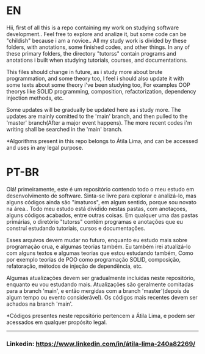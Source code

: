 # EN
Hii, first of all this is a repo containing my work on studying software development.. 
Feel free to explore and analize it, but some code can be "childish" because i am a novice..
All my study work is divided by these folders, with anotations, some finished codes, and other things.
In any of these primary folders, the directory "tutorss" contain programs and anotations i built when studying tutorials, courses, and documentations.

This files should change in future, as i study more about brute programmation, 
and some theory too,
I feel i should also update it with some texts about some theory i've been studying too,
For examples OOP theorys like SOLID programming, composition, refactorization, dependency injection methods, etc.

Some updates will be gradually be updated here as i study more.
The updates are mainly comitted to the 'main' branch, and then pulled to the 'master' branch(After a major event happens). 
The more recent codes i'm writing shall be searched in the 'main' branch.

*Algorithms present in this repo belongs to Átila Lima, and can be accessed and uses in any legal purpose.

# PT-BR
Olá! primeiramente, este é um repositório contendo todo o meu estudo em desenvolvimento de software.
Sinta-se livre para explorar e analizá-lo, mas alguns códigos ainda são "imaturos", em algum sentido, porque sou novato na área..
Todo meu estudo está dividido nestas pastas, com anotaçoes, alguns códigos acabados, entre outras coisas.
Em qualquer uma das pastas primárias, o diretório "tutorss" contém programas e anotações que eu construí estudando tutoriais, cursos e documentações.

Esses arquivos devem mudar no futuro, enquanto eu estudo mais sobre programação crua, e algumas teorias também.
Eu também irei atualizá-lo com alguns textos e algumas teorias que estou estudando também,
Como por exemplo teorias de POO como programação SOLID, composição, refatoração, métodos de injeção de dependência, etc.

Algumas atualizações devem ser gradualmente incluídas neste repositório, enquanto eu vou estudando mais.
Atualizações são geralmente comitadas para a branch 'main', e então mergidas com a branch 'master'(depois de algum tempo ou evento considerável).
Os códigos mais recentes devem ser achados na branch 'main'.

*Códigos presentes neste repositório pertencem a Átila Lima, e podem ser acessados em qualquer propósito legal.

***
### Linkedin: https://www.linkedin.com/in/átila-lima-240a82269/
